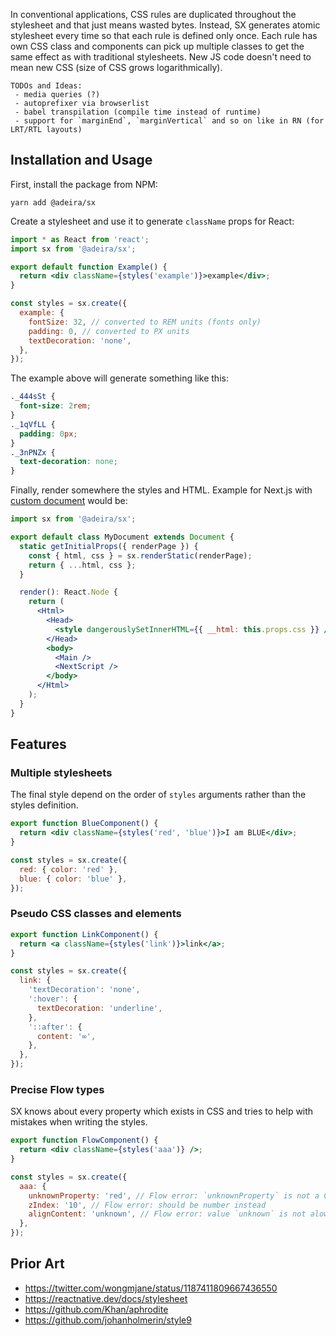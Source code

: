 In conventional applications, CSS rules are duplicated throughout the stylesheet and that just means wasted bytes. Instead, SX generates atomic stylesheet every time so that each rule is defined only once. Each rule has own CSS class and components can pick up multiple classes to get the same effect as with traditional stylesheets. New JS code doesn't need to mean new CSS (size of CSS grows logarithmically).

```text
TODOs and Ideas:
 - media queries (?)
 - autoprefixer via browserlist
 - babel transpilation (compile time instead of runtime)
 - support for `marginEnd`, `marginVertical` and so on like in RN (for LRT/RTL layouts)
```

## Installation and Usage

First, install the package from NPM:

```text
yarn add @adeira/sx
```

Create a stylesheet and use it to generate `className` props for React:

```jsx
import * as React from 'react';
import sx from '@adeira/sx';

export default function Example() {
  return <div className={styles('example')}>example</div>;
}

const styles = sx.create({
  example: {
    fontSize: 32, // converted to REM units (fonts only)
    padding: 0, // converted to PX units
    textDecoration: 'none',
  },
});
```

The example above will generate something like this:

```css
._444sSt {
  font-size: 2rem;
}
._1qVfLL {
  padding: 0px;
}
._3nPNZx {
  text-decoration: none;
}
```

Finally, render somewhere the styles and HTML. Example for Next.js with [custom document](https://nextjs.org/docs/advanced-features/custom-document) would be:

```jsx
import sx from '@adeira/sx';

export default class MyDocument extends Document {
  static getInitialProps({ renderPage }) {
    const { html, css } = sx.renderStatic(renderPage);
    return { ...html, css };
  }

  render(): React.Node {
    return (
      <Html>
        <Head>
          <style dangerouslySetInnerHTML={{ __html: this.props.css }} />
        </Head>
        <body>
          <Main />
          <NextScript />
        </body>
      </Html>
    );
  }
}
```

## Features

### Multiple stylesheets

The final style depend on the order of `styles` arguments rather than the styles definition.

```jsx
export function BlueComponent() {
  return <div className={styles('red', 'blue')}>I am BLUE</div>;
}

const styles = sx.create({
  red: { color: 'red' },
  blue: { color: 'blue' },
});
```

### Pseudo CSS classes and elements

```jsx
export function LinkComponent() {
  return <a className={styles('link')}>link</a>;
}

const styles = sx.create({
  link: {
    'textDecoration': 'none',
    ':hover': {
      textDecoration: 'underline',
    },
    '::after': {
      content: '∞',
    },
  },
});
```

### Precise Flow types

SX knows about every property which exists in CSS and tries to help with mistakes when writing the styles.

```jsx
export function FlowComponent() {
  return <div className={styles('aaa')} />;
}

const styles = sx.create({
  aaa: {
    unknownProperty: 'red', // Flow error: `unknownProperty` is not a CSS property
    zIndex: '10', // Flow error: should be number instead
    alignContent: 'unknown', // Flow error: value `unknown` is not alowed for CSS `align-content`
  },
});
```

## Prior Art

- https://twitter.com/wongmjane/status/1187411809667436550
- https://reactnative.dev/docs/stylesheet
- https://github.com/Khan/aphrodite
- https://github.com/johanholmerin/style9
